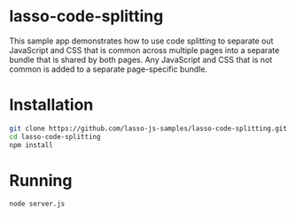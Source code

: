 lasso-code-splitting
====================

This sample app demonstrates how to use code splitting to separate out JavaScript and CSS that is common across multiple pages into a separate bundle that is shared by both pages. Any JavaScript and CSS that is not common is added to a separate page-specific bundle.

# Installation

```bash
git clone https://github.com/lasso-js-samples/lasso-code-splitting.git
cd lasso-code-splitting
npm install
```

# Running

```bash
node server.js
```